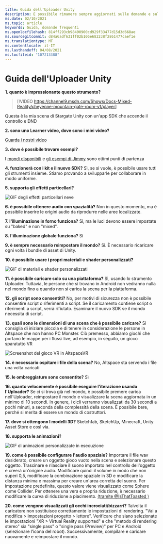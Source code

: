 ```yaml
---
title: Guida dell'Uploader Unity
description: È possibile rimanere sempre aggiornati sulle domande e sulle soluzioni più recenti per l'Uploader Unity AltspaceVR.
ms.date: 02/10/2021
ms.topic: article
keywords: Guida, domande frequenti
ms.openlocfilehash: 814ff293cb98490900cd929f33477d15d3d668ae
ms.sourcegitcommit: d84a6adf631ff02b106e682238f2861477caef1e
ms.translationtype: MT
ms.contentlocale: it-IT
ms.lasthandoff: 04/08/2021
ms.locfileid: "107213388"
---
```

# <a name="unity-uploader-help"></a>Guida dell'Uploader Unity

**1. quanto è impressionante questo strumento?**

> [!VIDEO https://channel9.msdn.com/Shows/Docs-Mixed-Reality/cheyenne-mountain-gate-room-v1/player]

Questa è la mia scena di Stargate Unity con un'app SDK che accende il controllo e DND

**2. sono uno Learner video, dove sono i miei video?**

[Guarda i nostri video](https://youtu.be/km9CnVYPzoM)

**3. dove è possibile trovare esempi?**

I [mondi disponibili](https://account.altvr.com/worlds/featured) e [gli esempi di Jimmy](https://account.altvr.com/worlds/1046572460192825569) sono ottimi punti di partenza

**4. funzionerà con i kit e il nuovo SDK?**
Sì, se si vuole, è possibile usare tutti gli strumenti insieme. Stiamo provando a svilupparle per collaborare in modo uniforme.

**5. supporta gli effetti particellari?**

![GIF degli effetti particellari neve](images/uploader-faq-img-01.gif)

**6. è possibile ottenere audio con spazialità?**
Non in questo momento, ma è possibile inserire le origini audio da riprodurre nelle aree localizzate. 

**7. l'illuminazione in forno funziona?**
Sì, ma le luci devono essere impostate su "baked" e non "mixed".

**8. l'illuminazione globale funziona?**
Sì

**9. è sempre necessario reimpostare il mondo?**
Sì. È necessario ricaricare ogni volta i bundle di asset di Unity. 

**10. è possibile usare i propri materiali e shader personalizzati?**

![GIF di materiali e shader personalizzati](images/uploader-faq-img-02.gif)

**11. è possibile caricare solo su una piattaforma?**
Sì, usando lo strumento Uploader. Tuttavia, le persone che si trovano in Android non vedranno nulla nel mondo fino a quando non si carica la scena per la piattaforma. 

**12. gli script sono consentiti?**
No, per motivi di sicurezza non è possibile consentire script o riferimenti a script. Se il caricamento contiene script o riferimenti a script, verrà rifiutato. Esaminare il nuovo SDK se il mondo necessita di script. 

**13. quali sono le dimensioni di una scena che è possibile caricare?**
Si consiglia di iniziare piccola e di tenere in considerazione le persone in Altspace che non hanno PC Monster. Ciò premesso, abbiamo giochi che portano le mappe per i flussi live, ad esempio, in seguito, un gioco sparatutto VR

![Screenshot del gioco VR in AltspaceVR](images/uploader-faq-img-03.png)

**14. è necessario ospitare i file della scena?**
No, Altspace sta servendo i file una volta caricati

**15. le ombreggiature sono consentite?**
Sì

**16. quanto velocemente è possibile eseguire l'iterazione usando l'Uploader?**
Se ci si trova già nel mondo, è possibile premere carica nell'Uploader, reimpostare il mondo e visualizzare la scena aggiornata in un minimo di 10 secondi. In genere, i cicli verranno visualizzati da 30 secondi a pochi minuti, a seconda della complessità della scena. È possibile bere, perché si merita di essere un mondo di costruttori.

**17. dove si ottengono I modelli 3D?**
Sketchfab, SketchUp, Minecraft, Unity Asset Store e così via.

**18. supporta le animazioni?**

![GIF di animazioni personalizzate in esecuzione](images/uploader-faq-img-04.gif)

**19. come è possibile configurare l'audio spaziale?** Importare il file wav desiderato, creare un oggetto gioco vuoto nella scena e selezionare questo oggetto. Trascinare e rilasciare il suono importato nel controllo dell'oggetto e creerà un'origine audio. Modificare quindi il volume in modo che non superi 0,5, modificare la combinazione spaziale in 3D e modificare la distanza minima e massima per creare un'area corretta del suono. Per impostazione predefinita, questo valore viene visualizzato come Sphere come Collider. Per ottenere una vera e propria riduzione, è necessario modificare la curva di riduzione a piacimento. [(tramite @IsThatToasted )](https://www.youtube.com/watch?v=ktb2vAAwknw&list=PLGmYIROty-5bpzKQNK3mRMi4pmh_LinV4&t=642s&index=29)

**20. come vengono visualizzati gli occhi incrociati/bizzarri?**
Talvolta il caricatore non sostituisce correttamente le impostazioni di rendering. "Vai a modifica > impostazioni progetto > lettore". Verificare che siano selezionate le impostazioni "XR > Virtual Reality supported" e che "metodo di rendering stereo" sia "single pass" o "single pass (Preview)" per PC e Android (selezionare l'icona del robot). Successivamente, compilare e caricare nuovamente e reimpostare il mondo. 
